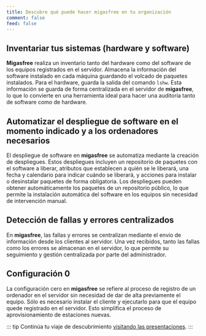 ```yaml
---
title: Descubre qué puede hacer migasfree en tu organización
comment: false
feed: false
---
```


## Inventariar tus sistemas (hardware y software)

**Migasfree** realiza un inventario tanto del hardware como del software de los equipos registrados en el servidor. Almacena la información del software instalado en cada máquina guardando el volcado de paquetes instalados. Para el hardware, guarda la salida del comando `lshw`. Esta información se guarda de forma centralizada en el servidor de **migasfree**, lo que lo convierte en una herramienta ideal para hacer una auditoría tanto de software como de hardware.

## Automatizar el despliegue de software en el momento indicado y a los ordenadores necesarios

El despliegue de software en **migasfree** se automatiza mediante la creación de despliegues. Estos despliegues incluyen un repositorio de paquetes con el software a liberar, atributos que establecen a quién se le liberará, una fecha y calendario para indicar cuándo se liberará, y acciones para instalar o desinstalar paquetes de forma obligatoria. Los despliegues pueden obtener automáticamente los paquetes de un repositorio público, lo que permite la instalación automática del software en los equipos sin necesidad de intervención manual.

## Detección de fallas y errores centralizados

En **migasfree**, las fallas y errores se centralizan mediante el envío de información desde los clientes al servidor. Una vez recibidos, tanto las fallas como los errores se almacenan en el servidor, lo que permite su seguimiento y gestión centralizada por parte del administrador.

## Configuración 0

La configuración cero en **migasfree** se refiere al proceso de registro de un ordenador en el servidor sin necesidad de dar de alta previamente el equipo. Sólo es necesario instalar el cliente y ejecutarlo para que el equipo quede registrado en el servidor. Esto simplifica el proceso de aprovisionamiento de estaciones nuevas.

::: tip
Continúa tu viaje de descubrimiento [visitando las presentaciones](presentaciones.md).
:::
